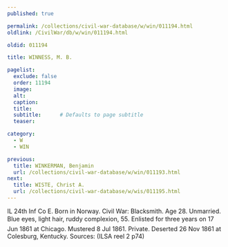 ```yaml
---
published: true

permalink: /collections/civil-war-database/w/win/011194.html
oldlink: /CivilWar/db/w/win/011194.html

oldid: 011194

title: WINNESS, M. B.

pagelist:
  exclude: false
  order: 11194
  image: 
  alt:
  caption:
  title:
  subtitle:      # Defaults to page subtitle
  teaser:

category: 
  - W 
  - WIN

previous:
  title: WINKERMAN, Benjamin
  url: /collections/civil-war-database/w/win/011193.html  
next:
  title: WISTE, Christ A.
  url: /collections/civil-war-database/w/wis/011195.html   
---
```

IL 24th Inf Co E. Born in Norway. Civil War: Blacksmith. Age 28. Unmarried. Blue eyes, light hair, ruddy complexion, 5&#146;5&#148;. Enlisted for three years on 17 Jun 1861 at Chicago. Mustered 8 Jul 1861. Private. Deserted 26 Nov 1861 at Colesburg, Kentucky. Sources: (ILSA reel 2 p74)